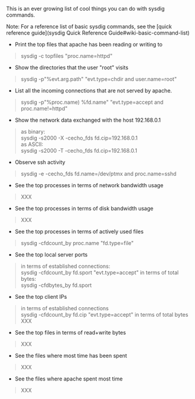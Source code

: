 This is an ever growing list of cool things you can do with sysdig commands.  
  
Note: For a reference list of basic sysdig commands, see the [quick reference guide](sysdig Quick Reference Guide#wiki-basic-command-list)  
  
* Print the top files that apache has been reading or writing to
> sysdig -c topfiles "proc.name=httpd"

* Show the directories that the user "root" visits
> sysdig -p"%evt.arg.path" "evt.type=chdir and user.name=root"

* List all the incoming connections that are not served by apache.
> sysdig -p"%proc.name) %fd.name" "evt.type=accept and proc.name!=httpd"

* Show the network data exchanged with the host 192.168.0.1  
> as binary:  
> sysdig -s2000 -X -cecho_fds fd.cip=192.168.0.1  
as ASCII:  
> sysdig -s2000 -T -cecho_fds fd.cip=192.168.0.1

* Observe ssh activity
> sysdig -e -cecho_fds fd.name=/dev/ptmx and proc.name=sshd

* See the top processes in terms of network bandwidth usage
> XXX

* See the top processes in terms of disk bandwidth usage
> XXX

* See the top processes in terms of actively used files
> sysdig -cfdcount_by proc.name "fd.type=file"

* See the top local server ports  
> in terms of established connections:  
> sysdig -cfdcount_by fd.sport "evt.type=accept"
> in terms of total bytes:  
> sysdig -cfdbytes_by fd.sport

* See the top client IPs  
> in terms of established connections  
> sysdig -cfdcount_by fd.cip "evt.type=accept"
> in terms of total bytes  
> XXX

* See the top files in terms of read+write bytes
> XXX

* See the files where most time has been spent
> XXX

* See the files where apache spent most time
> XXX
